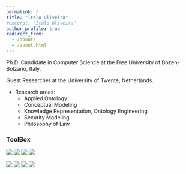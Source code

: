 ```yaml
---
permalink: /
title: "Ítalo Oliveira"
#excerpt: "Ítalo Oliveira"
author_profile: true
redirect_from: 
  - /about/
  - /about.html
---
```


Ph.D. Candidate in Computer Science at the Free University of Bozen-Bolzano, Italy.

Guest Researcher at the University of Twente, Netherlands.


- Research areas:
  - Applied Ontology
  - Conceptual Modeling
  - Knowledge Representation, Ontology Engineering
  - Security Modeling
  - Philosophy of Law






### ToolBox

[![](https://img.shields.io/badge/-Python-000?&logo=Python)](https://www.python.org/)
[![](https://img.shields.io/badge/-Jupyter-000?&logo=Jupyter)](https://jupyter.org/)
[![](https://img.shields.io/badge/-SQLite-000?&logo=Sqlite)](https://www.sqlite.org/)
[![](https://img.shields.io/badge/-LaTeX-000?&logo=latex)](https://www.latex-project.org/)

[![](https://img.shields.io/badge/-Linux-000?&logo=linux)](https://www.linux.org/)
[![](https://img.shields.io/badge/-Pop!_OS-000?&logo=pop!_os)](https://pop.system76.com/)
[![](https://img.shields.io/badge/-Git-000?&logo=Git)](https://git-scm.com/)
[![](https://img.shields.io/badge/-SemanticWeb-000?&logo=semanticweb)](https://www.w3.org/2013/data/)
